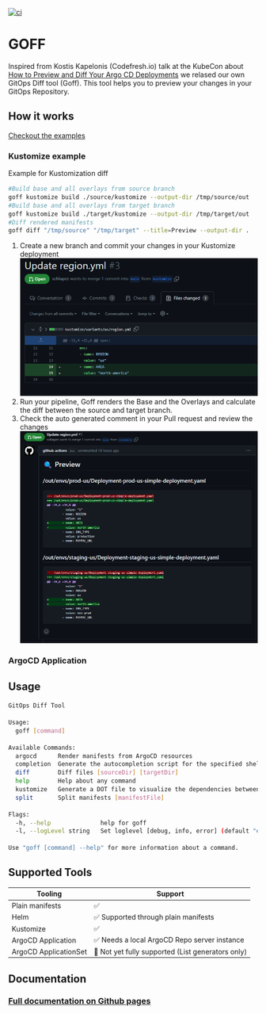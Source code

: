 [![ci](https://github.com/puzzle/goff/actions/workflows/main.yml/badge.svg)](https://github.com/puzzle/goff/actions/workflows/main.yml)

# GOFF

Inspired from Kostis Kapelonis (Codefresh.io) talk at the KubeCon about [How to Preview and Diff Your Argo CD Deployments](https://youtu.be/X392bJX0AEs) we relased our own GitOps Diff tool (Goff). This tool helps you to preview your changes in your GitOps Repository.

## How it works

[Checkout the examples](docs/examples.md)

### Kustomize example

Example for Kustomization diff

```bash
#Build base and all overlays from source branch
goff kustomize build ./source/kustomize --output-dir /tmp/source/out
#Build base and all overlays from target branch
goff kustomize build ./target/kustomize --output-dir /tmp/target/out
#Diff rendered manifests
goff diff "/tmp/source" "/tmp/target" --title=Preview --output-dir .
```

1. Create a new branch and commit your changes in your Kustomize deployment
   ![GitHub Diff](docs/img/github-diff.png)
2. Run your pipeline, Goff renders the Base and the Overlays and calculate the diff between the source and target branch.
3. Check the auto generated comment in your Pull request and review the changes
   ![GitHub Diff](docs/img/goff-diff.png)

### ArgoCD Application

## Usage

```bash
GitOps Diff Tool

Usage:
  goff [command]

Available Commands:
  argocd      Render manifests from ArgoCD resources
  completion  Generate the autocompletion script for the specified shell
  diff        Diff files [sourceDir] [targetDir]
  help        Help about any command
  kustomize   Generate a DOT file to visualize the dependencies between your kustomize components
  split       Split manifests [manifestFile]

Flags:
  -h, --help              help for goff
  -l, --logLevel string   Set loglevel [debug, info, error] (default "error")

Use "goff [command] --help" for more information about a command.
```

## Supported Tools

| Tooling               | Support                                           |
| --------------------- | ------------------------------------------------- |
| Plain manifests       | ✅                                                |
| Helm                  | ✅ Supported through plain manifests              |
| Kustomize             | ✅                                                |
| ArgoCD Application    | ✅ Needs a local ArgoCD Repo server instance      |
| ArgoCD ApplicationSet | 🚧 Not yet fully supported (List generators only) |

## Documentation

### [Full documentation on Github pages](https://puzzle.github.io/goff)
